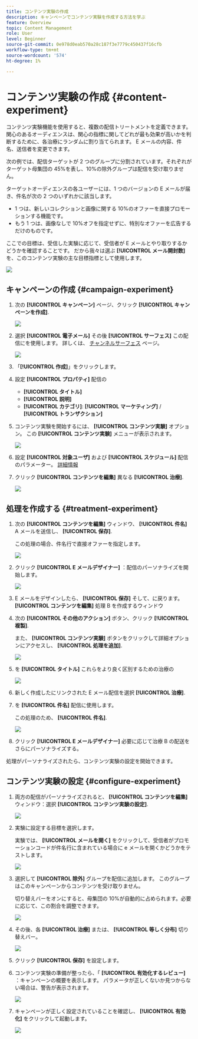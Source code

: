```yaml
---
title: コンテンツ実験の作成
description: キャンペーンでコンテンツ実験を作成する方法を学ぶ
feature: Overview
topic: Content Management
role: User
level: Beginner
source-git-commit: 0e978d0eab570a28c187f3e7779c450437f16cfb
workflow-type: tm+mt
source-wordcount: '574'
ht-degree: 1%

---
```


# コンテンツ実験の作成 {#content-experiment}

コンテンツ実験機能を使用すると、複数の配信トリートメントを定義できます。 関心のあるオーディエンスは、関心の指標に関してどれが最も効果が高いかを判断するために、各治療にランダムに割り当てられます。 E メールの内容、件名、送信者を変更できます。

次の例では、配信ターゲットが 2 つのグループに分割されています。それぞれがターゲット母集団の 45%を表し、10%の除外グループは配信を受け取りません。

ターゲットオーディエンスの各ユーザーには、1 つのバージョンの E メールが届き、件名が次の 2 つのいずれかに該当します。

* 1 つは、新しいコレクションと画像に関する 10%のオファーを直接プロモーションする機能です。
* もう 1 つは、画像なしで 10%オフを指定せずに、特別なオファーを広告するだけのものです。

ここでの目標は、受信した実験に応じて、受信者が E メールとやり取りするかどうかを確認することです。 だから我々は選ぶ **[!UICONTROL メール開封数]** を、このコンテンツ実験の主な目標指標として使用します。

![](assets/content_experiment.png)

## キャンペーンの作成 {#campaign-experiment}

1. 次の **[!UICONTROL キャンペーン]** ページ、クリック **[!UICONTROL キャンペーンを作成]**.

   ![](assets/content_experiment_1.png)

1. 選択 **[!UICONTROL 電子メール]** その後 **[!UICONTROL サーフェス]** この配信にを使用します。 詳しくは、 [チャンネルサーフェス](../configuration/message-presets.md) ページ。

   ![](assets/content_experiment_2.png)

1. 「**[!UICONTROL 作成]**」をクリックします。

1. 設定 **[!UICONTROL プロパティ]** 配信の
   * **[!UICONTROL タイトル]**
   * **[!UICONTROL 説明]**
   * **[!UICONTROL カテゴリ]**: **[!UICONTROL マーケティング]** / **[!UICONTROL トランザクション]**

1. コンテンツ実験を開始するには、 **[!UICONTROL コンテンツ実験]** オプション。 この **[!UICONTROL コンテンツ実験]** メニューが表示されます。

   ![](assets/content_experiment_3.png)

1. 設定 **[!UICONTROL 対象ユーザ]** および **[!UICONTROL スケジュール]** 配信のパラメーター。 [詳細情報](create-campaign.md)

1. クリック **[!UICONTROL コンテンツを編集]** 異なる **[!UICONTROL 治療]**.

   ![](assets/content_experiment_4.png)

## 処理を作成する {#treatment-experiment}

1. 次の **[!UICONTROL コンテンツを編集]** ウィンドウ、 **[!UICONTROL 件名]** A メールを送信し、 **[!UICONTROL 保存]**.

   この処理の場合、件名行で直接オファーを指定します。

   ![](assets/content_experiment_5.png)

1. クリック **[!UICONTROL E メールデザイナー]** ：配信のパーソナライズを開始します。

   ![](assets/content_experiment_6.png)

1. E メールをデザインしたら、 **[!UICONTROL 保存]** そして、に戻ります。 **[!UICONTROL コンテンツを編集]** 処理 B を作成するウィンドウ

1. 次の **[!UICONTROL その他のアクション]** ボタン、クリック **[!UICONTROL 複製]**.

   また、 **[!UICONTROL コンテンツ実験]** ボタンをクリックして詳細オプションにアクセスし、 **[!UICONTROL 処理を追加]**.

   ![](assets/content_experiment_7.png)

1. を **[!UICONTROL タイトル]** これらをより良く区別するための治療の

   ![](assets/content_experiment_8.png)

1. 新しく作成したにリンクされた E メール配信を選択 **[!UICONTROL 治療]**.

1. を **[!UICONTROL 件名]** 配信に使用します。

   この処理のため、 **[!UICONTROL 件名]**.

   ![](assets/content_experiment_9.png)

1. クリック **[!UICONTROL E メールデザイナー]** 必要に応じて治療 B の配送をさらにパーソナライズする。

処理がパーソナライズされたら、コンテンツ実験の設定を開始できます。

## コンテンツ実験の設定 {#configure-experiment}

1. 両方の配信がパーソナライズされると、 **[!UICONTROL コンテンツを編集]** ウィンドウ：選択 **[!UICONTROL コンテンツ実験の設定]**.

   ![](assets/content_experiment_10.png)

1. 実験に設定する目標を選択します。

   実験では、 **[!UICONTROL メールを開く]** をクリックして、受信者がプロモーションコードが件名行に含まれている場合に e メールを開くかどうかをテストします。

   ![](assets/content_experiment_11.png)

1. 選択して **[!UICONTROL 除外]** グループを配信に追加します。 このグループはこのキャンペーンからコンテンツを受け取りません。

   切り替えバーをオンにすると、母集団の 10%が自動的に占められます。必要に応じて、この割合を調整できます。

   ![](assets/content_experiment_12.png)

1. その後、各 **[!UICONTROL 治療]** または、 **[!UICONTROL 等しく分布]** 切り替えバー。

   ![](assets/content_experiment_13.png)

1. クリック **[!UICONTROL 保存]** を設定します。

1. コンテンツ実験の準備が整ったら、「 **[!UICONTROL 有効化するレビュー]** ：キャンペーンの概要を表示します。 パラメータが正しくないか見つからない場合は、警告が表示されます。

   ![](assets/content_experiment_15.png)

1. キャンペーンが正しく設定されていることを確認し、 **[!UICONTROL 有効化]** をクリックして起動します。

   ![](assets/content_experiment_14.png)

